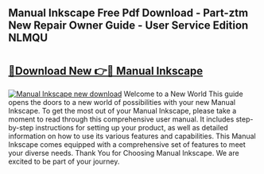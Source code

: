 ## Manual Inkscape Free Pdf Download - Part-ztm New Repair Owner Guide - User Service Edition NLMQU

# <h2><a href="http://bc20880.oget.top/?id=Manual+Inkscape">🔗Download New 👉🔴 Manual Inkscape</a></h2>

[![Manual Inkscape new download](https://i.imgur.com/5g1atiW.png)](http://bc20880.oget.top/?id=Manual+Inkscape)
Welcome to a New World This guide opens the doors to a new world of possibilities with your new Manual Inkscape. To get the most out of your Manual Inkscape, please take a moment to read through this comprehensive user manual. It includes step-by-step instructions for setting up your product, as well as detailed information on how to use its various features and capabilities. This Manual Inkscape comes equipped with a comprehensive set of features to meet your diverse needs. Thank You for Choosing Manual Inkscape. We are excited to be part of your journey.
